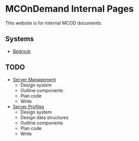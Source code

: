 # MCOnDemand Internal Pages

This website is for internal MCOD documents.

## Systems

- [Bedrock](bedrock.md)

## TODO

- [Server Management](/bedrock/server_mgmt.md)
  - Design system
  - Outline components
  - Plan code
  - Write
- [Server Profiles](/bedrock/server_profiles.md)
  - Design system
  - Design data structures
  - Outline components
  - Plan code
  - Write
